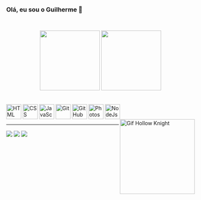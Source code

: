 ### Olá, eu sou o Guilherme 👋

##

<br>

<div align="center">
<img height="160" src="https://github-readme-stats.vercel.app/api?username=Draxwell0&show_icons=true&theme=tokyonight&include_all_commits=true&count_private=true"/>
<img height="160" src="https://github-readme-stats.vercel.app/api/top-langs/?username=Draxwell0&layout=compact&langs_count=7&theme=tokyonight"/>
</div><br>

<div style="display: inline_block"><br>

 <img align="center" alt="HTML" height="40" src="https://cdn.jsdelivr.net/gh/devicons/devicon/icons/html5/html5-original.svg" />
 <img align="center" alt="CSS" height="40" src="https://cdn.jsdelivr.net/gh/devicons/devicon/icons/css3/css3-original.svg" />
 <img align="center" alt="JavaScript" height="40" src="https://cdn.jsdelivr.net/gh/devicons/devicon/icons/javascript/javascript-original.svg" />

 <img align="center" alt="Git" height="40" src="https://cdn.jsdelivr.net/gh/devicons/devicon/icons/git/git-original.svg" />
 <img align="center" alt="GitHub" height="40" src="https://cdn.jsdelivr.net/gh/devicons/devicon/icons/github/github-original.svg" />
 <img align="center" alt="Photoshop" height="40" src="https://cdn.jsdelivr.net/gh/devicons/devicon/icons/photoshop/photoshop-plain.svg" />

 <img align="center" alt="NodeJs" height="40" src="https://cdn.jsdelivr.net/gh/devicons/devicon/icons/nodejs/nodejs-original.svg" />
 
 
 <img align="right" alt="Gif Hollow Knight" height="200" src ="https://i.pinimg.com/originals/fc/e3/53/fce3539f9b65a0a385062e2a5240c128.gif">
</div>

<hr>

<div>

  <a href="https://github.com/Draxwell0" target="_blank" rel="external">
  <img align="center" src="https://img.shields.io/badge/GitHub-100000?style=for-the-badge&logo=github&logoColor=white" target="_blank"></a>
  
  <a href="https://www.linkedin.com/in/guilherme-oliveira-melo-327243224/" target="_blank" rel="external">
  <img align="center" src="https://img.shields.io/badge/LinkedIn-0077B5?style=for-the-badge&logo=linkedin&logoColor=white" target="_blank"></a>
  
  <a href="mailto:melog0789@gmail.com" target="_blank" rel="external">
  <img align="center" src="https://img.shields.io/badge/Gmail-D14836?style=for-the-badge&logo=gmail&logoColor=white" target="_blank"></a>

</div>



